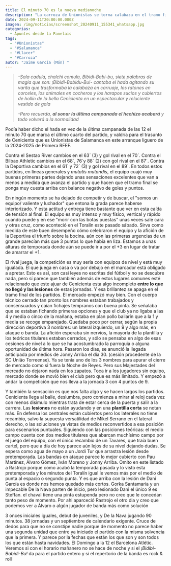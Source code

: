 ```yaml
---
title: El minuto 70 es la nueva medianoche
description: "La carroza de Unionistas se torna calabaza en el tramo final de los partidos "
date: 2024-09-11T20:00:00.000Z
imagen: /img/noticias/screenshot_20240911_155341_whatsapp.jpg
categorias:
  - Apuntes desde la Panelais
tags:
  - "#Unionistas"
  - "#Salamanca"
  - "#Llacer"
  - "#Carroza"
autor: "Jaime García (Món) "
---
```

> *\-Sala cadula, chalchi comula, Bibidi-Babi-bu, siete palabras de magia que son: ¡Bibidi-Babidu-Bu!- cantaba el hada agitando su varita que trasformaba la calabaza en carruaje, los ratones en corceles, los animales en cocheros y los harapos sucios y cubiertos de hollín de la bella Cenicienta en un espectacular y reluciente vestido de gala*
>
> *\-Pero recuerda, **al sonar la última campanada el hechizo acabará** y todo volverá a la normalidad*

Podía haber dicho el hada en vez de la última campanada de las 12 el minuto 70 que marca el último cuarto del partido, y valdría para el trasunto de Cenicienta que es Unionistas de Salamanca en este arranque liguero de la 2024-2025 de Primera RFEF.  

Contra el Sestao River cambios en el 63´ (3) y gol rival en el 70´. Contra el Bilbao Athletic cambios en el 68´, 76´y 88´ (2) con gol rival en el 87´. Contra la Deportiva cambios en el 61´ y 72´ (3) y gol rival en el 89´. En todos estos partidos, en líneas generales y *mutatis mutandis*, el equipo cuajó muy buenas primeras partes dejando unas sensaciones excelentes que van a menos a medida que avanza el partido y que hacen que el tramo final se ponga muy cuesta arriba con balance negativo de goles y puntos. 

En ningún momento se ha dejado de competir y de buscar, el "somos un equipo/ valiente y luchador" que entona la grada parece haberse interiorizado. Y esta actitud y entrega tiene bastante que ver en esta caída de tensión al final. El equipo es muy intenso y muy físico, vertical y rápido cuando puede y en ese "morir con las botas puestas" unas veces sale cara y otras cruz, como aconteció en el Toralín este pasado sábado. Sirva como medida de este buen desempeño cómo celebraron el equipo y la afición de la Deportiva el triunfo sobre la bocina. aún con las primeras urgencias de un grande parecían más que 3 puntos lo que había en liza. Estamos a unas alturas de temporada donde aún se puede ir a por el +3 en lugar de tratar de amarrar el +1.

El rival juega, la competición es muy seria con equipos de nivel y está muy igualada. El que juega en casa o va por debajo en el marcador está obligado a apretar. Esto es así, son casi leyes no escritas del fútbol y no se descubre nada, pero sí parece que también además de estos lugares comunes esté relacionado que este ajuar de Cenicienta esta algo incompleto **entre lo que no llegó y las lesiones** de estas jornadas. Y esa brillantez se apaga en el tramo final de los partidos. El mercado empezó muy bien. Con el cuerpo técnico cerrado tan pronto los nombres estaban trabajados y consensuados y caían fichajes tempranos con buena pinta. Se señalaba que se estaban fichando primeras opciones y que el club ya no ligaba a las 4 y media o cinco de la mañana, estaba en plan pollo bailarín que a la 1 y media se recoge emparejado. Quedaba poco por cerrar, según la propia dirección deportiva 3 nombres: un lateral izquierdo, un 9 y algo más, en ataque o banda. La afición esperaba sin nervios, la mayoría de la plantilla y los teóricos titulares estaban cerrados, y sólo se pensaba en algo de esas cesiones de nivel a lo que se ha acostumbrado la parroquia o alguna oportunidad de última hora. Pasaron los días, se anunció la llegada anticipada por medios de Jonny Arriba el día 30. (cesión procedente de la SC União Torreense). Ya se tenía uno de los 3 nombres para apurar el cierre de mercado como si fuera la Noche de Reyes. Pero sus Majestades del mercado no dejaron nada en los zapatos. Toca ir a los jugadores sin equipo, mercado donde se movió bien el club pero que es más limitado. Y empezó a andar la competición que nos lleva a la jornada 3 con 4 puntos de 9.

Y también la sensación es que nos falta algo y se hacen largos los partidos. Cenicienta llega al balie, deslumbra, pero comienza a mirar al reloj cada vez con menos disimulo mientras trata de estar cerca de la puerta y salir a la carrera.  Las **lesiones** no están ayudando y en una **plantilla corta** se notan más. En defensa los centrales están cubiertos pero los laterales no tiene recambio, salvo la supuesta versatilidad de Mikel Serrano en el lateral derecho, o las soluciones ya vistas de medios reconvertidos a esa posición para escenarios puntuales. Siguiendo con las posiciones teóricas: el medio campo cuenta con dos medios titulares que abarcan muchísimo campo por el juego del equipo, con el único recambio de un Tavares, que traía buen cartel, pero que a día de hoy parece aún lejos de su nivel dejando dudas. Se espera como agua de mayo a un Jordi Tur que arrastra lesión desde pretemporada. Las bandas en ataque parece lo mejor cubierto con Pau Martínez, Álvaro Gómez, Iván Moreno y Jonny Arriba. Omito en este listado a Rastrojo porque como acabó la temporada pasada y lo visto esta pretemporada y los minutos del Toralín igual le vemos más por el medio de punta al espacio o segundo punta. Y es que arriba con la lesión de Dani García es donde nos hemos quedado más cortos. Gorka Santamaría y un impecable De la Nava parten de inicio, pero lesionado Dani el único 9 es Steffan. el chaval tiene una pinta estupenda pero no creo que le concedan tanto peso de momento.  Por ahi aparceció Rastrojo el otro dia y creo que podemos ver a Álvaro o algún jugador de banda más como solución

3 onces iniciales iguales, debut de juveniles, y De la Nava jugando 90 minutos. 38 jornadas y un septiembre de calendario exigente. Cruce de dedos para que no se constipe nadie porque de momento no parece haber una segunda unidad que entre ya iniciado el partido con la misma solvencia que la primera. Y parece por la fechas que están los que son y son todos los que están hasta navidades. El Domingo a la 12 el Barcelona Atlétic. Veremos si con el horario mañanero no se hace de noche y si el *¡Bidibi-Babidi-Bu!* da para el partido entero y si el repertorio de la banda es rock & roll
